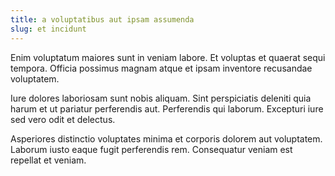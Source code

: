 ```yaml
---
title: a voluptatibus aut ipsam assumenda
slug: et incidunt
---
```


Enim voluptatum maiores sunt in veniam labore. Et voluptas et quaerat sequi tempora. Officia possimus magnam atque et ipsam inventore recusandae voluptatem.

Iure dolores laboriosam sunt nobis aliquam. Sint perspiciatis deleniti quia harum et ut pariatur perferendis aut. Perferendis qui laborum. Excepturi iure sed vero odit et delectus.

Asperiores distinctio voluptates minima et corporis dolorem aut voluptatem. Laborum iusto eaque fugit perferendis rem. Consequatur veniam est repellat et veniam.
